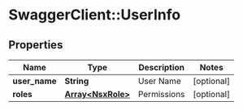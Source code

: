# SwaggerClient::UserInfo

## Properties
Name | Type | Description | Notes
------------ | ------------- | ------------- | -------------
**user_name** | **String** | User Name | [optional] 
**roles** | [**Array&lt;NsxRole&gt;**](NsxRole.md) | Permissions | [optional] 


